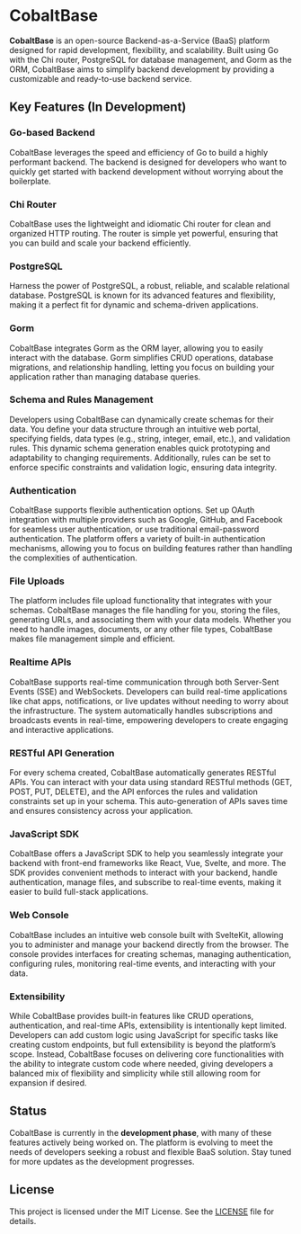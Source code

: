# CobaltBase

**CobaltBase** is an open-source Backend-as-a-Service (BaaS) platform designed for rapid development, flexibility, and scalability. Built using Go with the Chi router, PostgreSQL for database management, and Gorm as the ORM, CobaltBase aims to simplify backend development by providing a customizable and ready-to-use backend service.

## Key Features (In Development)

### **Go-based Backend**

CobaltBase leverages the speed and efficiency of Go to build a highly performant backend. The backend is designed for developers who want to quickly get started with backend development without worrying about the boilerplate.

### **Chi Router**

CobaltBase uses the lightweight and idiomatic Chi router for clean and organized HTTP routing. The router is simple yet powerful, ensuring that you can build and scale your backend efficiently.

### **PostgreSQL**

Harness the power of PostgreSQL, a robust, reliable, and scalable relational database. PostgreSQL is known for its advanced features and flexibility, making it a perfect fit for dynamic and schema-driven applications.

### **Gorm**

CobaltBase integrates Gorm as the ORM layer, allowing you to easily interact with the database. Gorm simplifies CRUD operations, database migrations, and relationship handling, letting you focus on building your application rather than managing database queries.

### **Schema and Rules Management**

Developers using CobaltBase can dynamically create schemas for their data. You define your data structure through an intuitive web portal, specifying fields, data types (e.g., string, integer, email, etc.), and validation rules. This dynamic schema generation enables quick prototyping and adaptability to changing requirements. Additionally, rules can be set to enforce specific constraints and validation logic, ensuring data integrity.

### **Authentication**

CobaltBase supports flexible authentication options. Set up OAuth integration with multiple providers such as Google, GitHub, and Facebook for seamless user authentication, or use traditional email-password authentication. The platform offers a variety of built-in authentication mechanisms, allowing you to focus on building features rather than handling the complexities of authentication.

### **File Uploads**

The platform includes file upload functionality that integrates with your schemas. CobaltBase manages the file handling for you, storing the files, generating URLs, and associating them with your data models. Whether you need to handle images, documents, or any other file types, CobaltBase makes file management simple and efficient.

### **Realtime APIs**

CobaltBase supports real-time communication through both Server-Sent Events (SSE) and WebSockets. Developers can build real-time applications like chat apps, notifications, or live updates without needing to worry about the infrastructure. The system automatically handles subscriptions and broadcasts events in real-time, empowering developers to create engaging and interactive applications.

### **RESTful API Generation**

For every schema created, CobaltBase automatically generates RESTful APIs. You can interact with your data using standard RESTful methods (GET, POST, PUT, DELETE), and the API enforces the rules and validation constraints set up in your schema. This auto-generation of APIs saves time and ensures consistency across your application.

### **JavaScript SDK**

CobaltBase offers a JavaScript SDK to help you seamlessly integrate your backend with front-end frameworks like React, Vue, Svelte, and more. The SDK provides convenient methods to interact with your backend, handle authentication, manage files, and subscribe to real-time events, making it easier to build full-stack applications.

### **Web Console**

CobaltBase includes an intuitive web console built with SvelteKit, allowing you to administer and manage your backend directly from the browser. The console provides interfaces for creating schemas, managing authentication, configuring rules, monitoring real-time events, and interacting with your data.

### **Extensibility**

While CobaltBase provides built-in features like CRUD operations, authentication, and real-time APIs, extensibility is intentionally kept limited. Developers can add custom logic using JavaScript for specific tasks like creating custom endpoints, but full extensibility is beyond the platform’s scope. Instead, CobaltBase focuses on delivering core functionalities with the ability to integrate custom code where needed, giving developers a balanced mix of flexibility and simplicity while still allowing room for expansion if desired.

## Status

CobaltBase is currently in the **development phase**, with many of these features actively being worked on. The platform is evolving to meet the needs of developers seeking a robust and flexible BaaS solution. Stay tuned for more updates as the development progresses.

## License

This project is licensed under the MIT License. See the [LICENSE](LICENSE) file for details.
